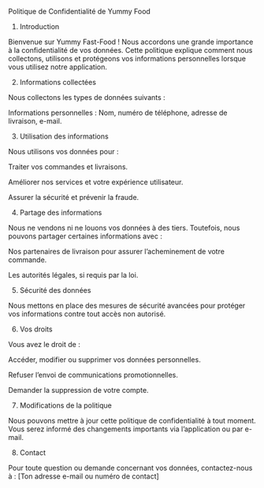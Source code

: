Politique de Confidentialité de Yummy Food

1. Introduction

Bienvenue sur Yummy Fast-Food ! Nous accordons une grande importance à la confidentialité de vos données. Cette politique explique comment nous collectons, utilisons et protégeons vos informations personnelles lorsque vous utilisez notre application.

2. Informations collectées

Nous collectons les types de données suivants :

Informations personnelles : Nom, numéro de téléphone, adresse de livraison, e-mail.


3. Utilisation des informations

Nous utilisons vos données pour :

Traiter vos commandes et livraisons.

Améliorer nos services et votre expérience utilisateur.

Assurer la sécurité et prévenir la fraude.


4. Partage des informations

Nous ne vendons ni ne louons vos données à des tiers. Toutefois, nous pouvons partager certaines informations avec :

Nos partenaires de livraison pour assurer l’acheminement de votre commande.

Les autorités légales, si requis par la loi.


5. Sécurité des données

Nous mettons en place des mesures de sécurité avancées pour protéger vos informations contre tout accès non autorisé.

6. Vos droits

Vous avez le droit de :

Accéder, modifier ou supprimer vos données personnelles.

Refuser l’envoi de communications promotionnelles.

Demander la suppression de votre compte.


7. Modifications de la politique

Nous pouvons mettre à jour cette politique de confidentialité à tout moment. Vous serez informé des changements importants via l’application ou par e-mail.

8. Contact

Pour toute question ou demande concernant vos données, contactez-nous à : [Ton adresse e-mail ou numéro de contact]
